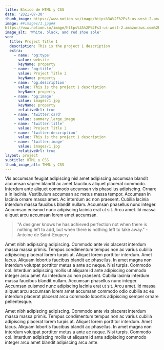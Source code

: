 ```yaml
---
title: Básico de HTML y CSS
date: '2021-07-30'
thumb_image: https://www.notion.so/image/https%3A%2F%2Fs3-us-west-2.amazonaws.com%2Fsecure.notion-static.com%2Ff272cd00-de78-431c-b402-f9bdbf43d2cb%2FCaptura_de_pantalla_2021-07-30_214742.png?id=76358ed7-4c7d-4add-b4ba-26d83a5ec72e&table=block&spaceId=13328bea-cc89-4468-bfca-ebe605b88e65&width=2610&userId=514977c9-36d0-4e2d-886a-4c4d0a56974e&cache=v2
image: ##images/1.jpg##
https://www.notion.so/image/https%3A%2F%2Fs3-us-west-2.amazonaws.com%2Fsecure.notion-static.com%2F66473ac8-3ada-46a0-9472-017df798f584%2FCaptura_de_pantalla_2021-07-30_224055.png?id=be07367f-4652-4688-ba41-378114a4016a&table=block&spaceId=13328bea-cc89-4468-bfca-ebe605b88e65&width=2730&userId=514977c9-36d0-4e2d-886a-4c4d0a56974e&cache=v2
image_alt: 'White, black, and red shoe sole'
seo:
  title: Project Title 1
  description: This is the project 1 description
  extra:
    - name: 'og:type'
      value: website
      keyName: property
    - name: 'og:title'
      value: Project Title 1
      keyName: property
    - name: 'og:description'
      value: This is the project 1 description
      keyName: property
    - name: 'og:image'
      value: images/1.jpg
      keyName: property
      relativeUrl: true
    - name: 'twitter:card'
      value: summary_large_image
    - name: 'twitter:title'
      value: Project Title 1
    - name: 'twitter:description'
      value: This is the project 1 description
    - name: 'twitter:image'
      value: images/1.jpg
      relativeUrl: true
layout: project
subtitle: HTML y CSS
thumb_image_alt: THML y CSS
---
```


Vis accumsan feugiat adipiscing nisl amet adipiscing accumsan blandit accumsan sapien blandit ac amet faucibus aliquet placerat commodo. Interdum ante aliquet commodo accumsan vis phasellus adipiscing. Ornare a in lacinia. Vestibulum accumsan ac metus massa tempor. Accumsan in lacinia ornare massa amet. Ac interdum ac non praesent. Cubilia lacinia interdum massa faucibus blandit nullam. Accumsan phasellus nunc integer. Accumsan euismod nunc adipiscing lacinia erat ut sit. Arcu amet. Id massa aliquet arcu accumsan lorem amet accumsan.

>"A designer knows he has achieved perfection not when there is nothing left to add, but when there is nothing left to take away." -Antoine de Saint-Exupery

Amet nibh adipiscing adipiscing. Commodo ante vis placerat interdum massa massa primis. Tempus condimentum tempus non ac varius cubilia adipiscing placerat lorem turpis at. Aliquet lorem porttitor interdum. Amet lacus. Aliquam lobortis faucibus blandit ac phasellus. In amet magna non interdum volutpat porttitor metus a ante ac neque. Nisi turpis. Commodo col. Interdum adipiscing mollis ut aliquam id ante adipiscing commodo integer arcu amet Ac interdum ac non praesent. Cubilia lacinia interdum massa faucibus blandit nullam. Accumsan phasellus nunc integer. Accumsan euismod nunc adipiscing lacinia erat ut sit. Arcu amet. Id massa aliquet arcu accumsan lorem amet accumsan commodo odio cubilia ac eu interdum placerat placerat arcu commodo lobortis adipiscing semper ornare pellentesque.

Amet nibh adipiscing adipiscing. Commodo ante vis placerat interdum massa massa primis. Tempus condimentum tempus non ac varius cubilia adipiscing placerat lorem turpis at. Aliquet lorem porttitor interdum. Amet lacus. Aliquam lobortis faucibus blandit ac phasellus. In amet magna non interdum volutpat porttitor metus a ante ac neque. Nisi turpis. Commodo col. Interdum adipiscing mollis ut aliquam id ante adipiscing commodo integer arcu amet blandit adipiscing arcu ante.

